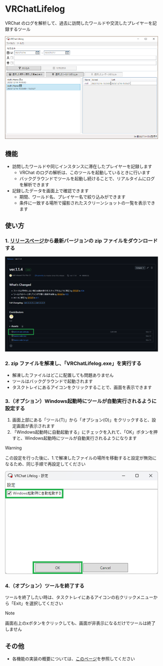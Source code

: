 # VRChatLifelog

VRChat のログを解析して、過去に訪問したワールドや交流したプレイヤーを記録するツール

![メイン画面のスクリーンショット](doc/img/main_window.png)

## 機能

- 訪問したワールドや同じインスタンスに滞在したプレイヤーを記録します
  - VRChat のログの解析は、このツールを起動しているときに行います
  - バックグラウンドでツールを起動し続けることで、リアルタイムにログを解析できます
- 記録したデータを画面上で確認できます
  - 期間、ワールド名、プレイヤー名で絞り込みができます
  - 条件に一致する場所で撮影されたスクリーンショットの一覧を表示できます

## 使い方

### 1. [リリースページ](https://github.com/rioil/VRChatLifelog/releases/latest)から最新バージョンの zip ファイルをダウンロードする

![ダウンロードリンクの場所](doc/img/gh_latest_release-download_link.png)

### 2. zip ファイルを解凍し、「VRChatLifelog.exe」を実行する

- 解凍したファイルはどこに配置しても問題ありません
- ツールはバックグラウンドで起動されます
- タスクトレイにあるアイコンをクリックすることで、画面を表示できます

### 3.（オプション）Windows起動時にツールが自動実行されるように設定する

1. 画面上部にある「ツール(T)」から「オプション(O)」をクリックすると、設定画面が表示されます
1. 「Windows起動時に自動起動する」にチェックを入れて、「OK」ボタンを押すと、Windows起動時にツールが自動実行されるようになります

> [!WARNING]
> この設定を行った後に、1.で解凍したファイルの場所を移動すると設定が無効になるため、同じ手順で再設定してください

![自動起動の設定方法](/doc/img/setting_window-autostart.png)

### 4.（オプション）ツールを終了する

ツールを終了したい時は、タスクトレイにあるアイコンの右クリックメニューから「Exit」を選択してください

> [!NOTE]
> 画面右上のxボタンをクリックしても、画面が非表示になるだけでツールは終了しません

## その他

- 各機能の実装の概要については、[このページ](/doc/implementation.md)を参照してください
